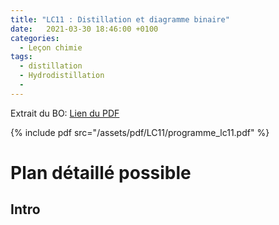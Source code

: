 ```yaml
---
title: "LC11 : Distillation et diagramme binaire"
date:   2021-03-30 18:46:00 +0100
categories:
  - Leçon chimie
tags:
  - distillation
  - Hydrodistillation
  -
---
```

Extrait du BO:
[Lien du PDF](/assets/pdf/LC11/programme_lc11.pdf)

{% include pdf src="/assets/pdf/LC11/programme_lc11.pdf" %}


# Plan détaillé possible
## Intro
